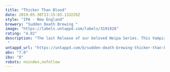 ```yaml
---
title: "Thicker Than Blood"
date: 2019-05-30T13:15:03.133235Z
style: "IPA - New England"
brewery: "Sudden Death Brewing "
image: "https://labels.untappd.com/labels/3191928"
rating: "4.02"
description: "The last Release of our beloved Neipa Series. This Vampire is thirsty for some Juice. Hops are Mosaic, Huell Melon and Vic Secret .  "
untappd_url: "https://untappd.com/b/sudden-death-brewing-thicker-than-blood/3191928"
abv: "7.0"
ibu: "0"
robots: noindex,nofollow
---
```

